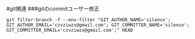 #git関連
###gitのcommitユーザー修正
```
git filter-branch -f --env-filter "GIT_AUTHOR_NAME='silenvx'; GIT_AUTHOR_EMAIL='czvziwzx@gmail.com'; GIT_COMMITTER_NAME='silenvx'; GIT_COMMITTER_EMAIL='czvziwzx@gmail.com';" HEAD
```

